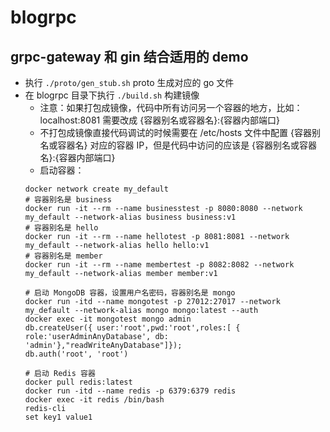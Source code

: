 # blogrpc

## grpc-gateway 和 gin 结合适用的 demo

- 执行 `./proto/gen_stub.sh` proto 生成对应的 go 文件
- 在 blogrpc 目录下执行 `./build.sh` 构建镜像
  - 注意：如果打包成镜像，代码中所有访问另一个容器的地方，比如：localhost:8081 需要改成 {容器别名或容器名}:{容器内部端口}
  - 不打包成镜像直接代码调试的时候需要在 /etc/hosts 文件中配置 {容器别名或容器名} 对应的容器 IP，但是代码中访问的应该是 {容器别名或容器名}:{容器内部端口}
  - 启动容器：
  ```shell
  docker network create my_default
  # 容器别名是 business
  docker run -it --rm --name businesstest -p 8080:8080 --network my_default --network-alias business business:v1
  # 容器别名是 hello
  docker run -it --rm --name hellotest -p 8081:8081 --network my_default --network-alias hello hello:v1
  # 容器别名是 member
  docker run -it --rm --name membertest -p 8082:8082 --network my_default --network-alias member member:v1
  
  # 启动 MongoDB 容器，设置用户名密码，容器别名是 mongo
  docker run -itd --name mongotest -p 27012:27017 --network my_default --network-alias mongo mongo:latest --auth
  docker exec -it mongotest mongo admin
  db.createUser({ user:'root',pwd:'root',roles:[ { role:'userAdminAnyDatabase', db: 'admin'},"readWriteAnyDatabase"]});
  db.auth('root', 'root')
  
  # 启动 Redis 容器
  docker pull redis:latest
  docker run -itd --name redis -p 6379:6379 redis
  docker exec -it redis /bin/bash
  redis-cli
  set key1 value1
  ```
  
